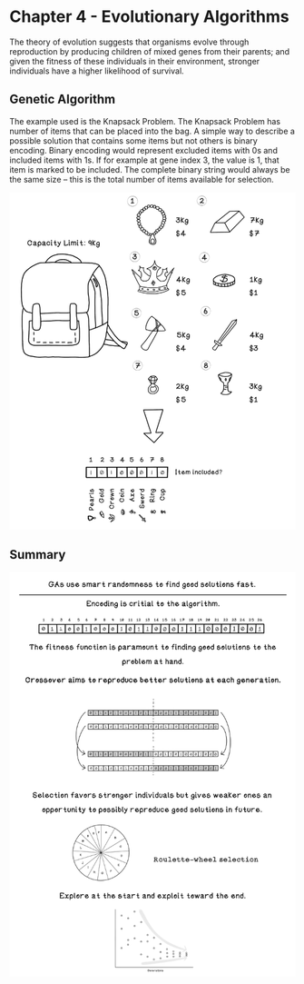 # Chapter 4 - Evolutionary Algorithms
The theory of evolution suggests that organisms evolve through reproduction by producing children of mixed genes from their parents; and given the fitness of these individuals in their environment, stronger individuals have a higher likelihood of survival.

## Genetic Algorithm
The example used is the Knapsack Problem. The Knapsack Problem has number of items that can be placed into the bag. A simple way to describe a possible solution that contains some items but not others is binary encoding. Binary encoding would represent excluded items with 0s and included items with 1s. If for example at gene index 3, the value is 1, that item is marked to be included. The complete binary string would always be the same size – this is the total number of items available for selection. 

![Knapsack encoding](readme_assets/Knapsack_Encoding.png)

## Summary
![Chapter 4 summary](readme_assets/Ch4-Summary.png)
